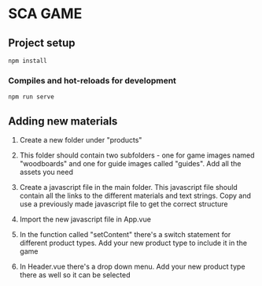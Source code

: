 # SCA GAME

## Project setup
```
npm install
```

### Compiles and hot-reloads for development
```
npm run serve
```

## Adding new materials

1) Create a new folder under "products"

2) This folder should contain two subfolders - one for game images named "woodboards" and one for guide images called "guides". Add all the assets you need

3) Create a javascript file in the main folder. This javascript file should contain all the links to the different materials and text strings. Copy and use a previously made javascript file to get the correct structure

4) Import the new javascript file in App.vue

5) In the function called "setContent" there's a switch statement for different product types. Add your new product type to include it in the game

6) In Header.vue there's a drop down menu. Add your new product type there as well so it can be selected
